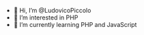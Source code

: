 - 👋 Hi, I’m @LudovicoPiccolo
- 👀 I’m interested in PHP
- 🌱 I’m currently learning PHP and JavaScript

